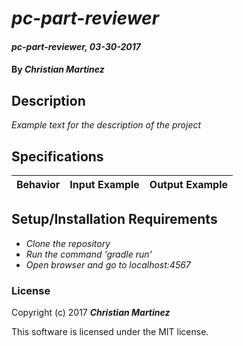# _pc-part-reviewer_

#### _pc-part-reviewer, 03-30-2017_

#### By _**Christian Martinez**_

## Description
_Example text for the description of the project_


## Specifications

| Behavior                   | Input Example     | Output Example    |
| -------------------------- | -----------------:| -----------------:|



## Setup/Installation Requirements

* _Clone the repository_
* _Run the command 'gradle run'_
* _Open browser and go to localhost:4567_


### License

Copyright (c) 2017 **_Christian Martinez_**

This software is licensed under the MIT license.
